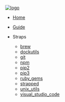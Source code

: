 [![logo](https://raw.githubusercontent.com/azohra/strapped/master/img/logo-black.png)](https://strapped.sh)

- [Home](/)
- [Guide](README.md)

- Straps
  - [brew](straps/brew.md)
  - [dockutils](straps/dockutils.md)
  - [git](straps/git.md)
  - [npm](straps/npm.md)
  - [pip2](straps/pip2.md)
  - [pip3](straps/pip3.md)
  - [ruby_gems](straps/ruby_gems.md)
  - [strapped](straps/strapped.md)
  - [unix_utils](straps/unix_utils.md)
  - [visual_studio_code](straps/visual_studio_code.md)
